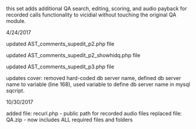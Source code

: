 
this set adds additional QA search, editing, scoring, and audio payback for recorded calls functionality to vicidial without touching the original QA module.

4/24/2017

updated AST_comments_supedit_p2.php file

updated AST_comments_supedit_p2_showhidq.php file

updated AST_comments_supedit_p3.php file

updates cover: removed hard-coded db server name, defined db server name to variable (line 168), used variable to define db server name in mysql sqcript.

10/30/2017

added file: recurl.php - public path for recorded audio files
replaced file: QA.zip - now includes ALL required files and folders

